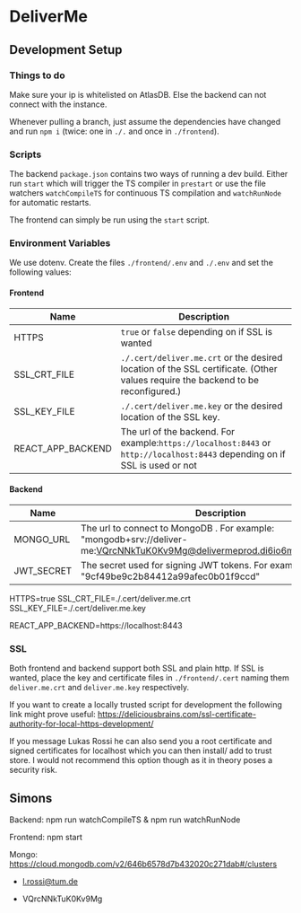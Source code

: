 # DeliverMe

## Development Setup

### Things to do

Make sure your ip is whitelisted on AtlasDB. Else the backend can not connect with the instance.

Whenever pulling a branch, just assume the dependencies have changed and run `npm i` (twice: one in `./.` and once in `./frontend`).


### Scripts

The backend `package.json` contains two ways of running a dev build.
Either run `start` which will trigger the TS compiler in `prestart` or
use the file watchers `watchCompileTS` for continuous TS compilation and `watchRunNode`
for automatic restarts.

The frontend can simply be run using the `start` script.

### Environment Variables

We use dotenv. Create the files `./frontend/.env` and  `./.env` and set the following values:

#### Frontend

| Name              | Description                                                                                                                     |
|-------------------|---------------------------------------------------------------------------------------------------------------------------------|
| HTTPS             | `true` or `false` depending on if SSL is wanted                                                                                 |
| SSL_CRT_FILE      | `./.cert/deliver.me.crt` or the desired location of the SSL certificate. (Other values require the backend to be reconfigured.) |
| SSL_KEY_FILE      | `./.cert/deliver.me.key` or the desired location of the SSL key.                                                                |
| REACT_APP_BACKEND | The url of the backend. For example:`https://localhost:8443` or `http://localhost:8443` depending on if SSL is used or not                                                                   |

#### Backend

| Name       | Description                            |
| ---------- | -------------------------------------- |
| MONGO_URL  | The url to connect to MongoDB . For example: "mongodb+srv://deliver-me:VQrcNNkTuK0Kv9Mg@delivermeprod.di6io6m.mongodb.net/"          |
| JWT_SECRET | The secret used for signing JWT tokens. For example: "9cf49be9c2b84412a99afec0b01f9ccd" |

HTTPS=true
SSL_CRT_FILE=./.cert/deliver.me.crt
SSL_KEY_FILE=./.cert/deliver.me.key

REACT_APP_BACKEND=https://localhost:8443

### SSL

Both frontend and backend support both SSL and plain http.
If SSL is wanted, place the key and certificate files in `./frontend/.cert` naming them
`deliver.me.crt` and `deliver.me.key` respectively.

If you want to create a locally trusted script for development the following link might prove useful:
https://deliciousbrains.com/ssl-certificate-authority-for-local-https-development/

If you message Lukas Rossi he can also send you a root certificate and signed certificates for localhost which you can then install/ add to trust store.
I would not recommend this option though as it in theory poses a security risk.


## Simons

Backend: npm run watchCompileTS & npm run watchRunNode

Frontend: npm start

Mongo: https://cloud.mongodb.com/v2/646b6578d7b432020c271dab#/clusters

- l.rossi@tum.de

- VQrcNNkTuK0Kv9Mg
